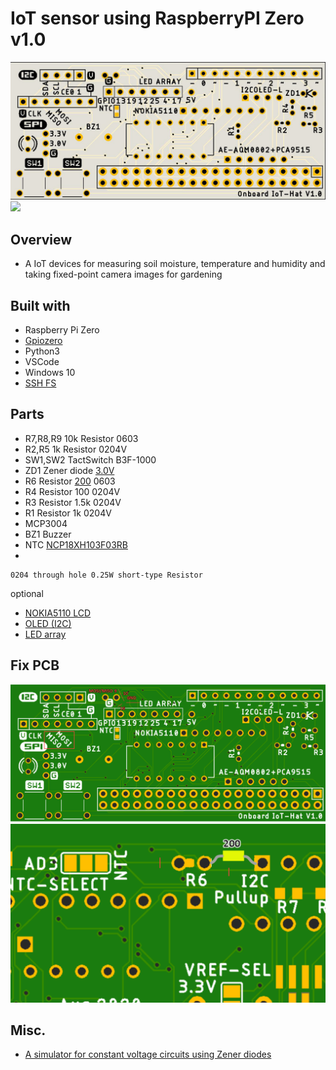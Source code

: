 # IoT sensor using RaspberryPI Zero v1.0
![](images/2021-02-28-11-14-23.png)
![](https://img.shields.io/twitter/follow/onboardofficial?style=social)
## Overview
- A IoT devices for measuring soil moisture, temperature and humidity and taking fixed-point camera images for gardening


## Built with
- Raspberry Pi Zero
- [Gpiozero](https://gpiozero.readthedocs.io/en/stable/index.html)
- Python3
- VSCode
- Windows 10
- [SSH FS](https://marketplace.visualstudio.com/items?itemName=Kelvin.vscode-sshfs)

## Parts
- R7,R8,R9 10k Resistor 0603
- R2,R5 1k Resistor  0204V
- SW1,SW2 TactSwitch B3F-1000
- ZD1 Zener diode [3.0V](https://akizukidenshi.com/catalog/g/gI-07490/)
- R6 Resistor [200](https://akizukidenshi.com/catalog/g/gR-08526/) 0603
- R4 Resistor 100 0204V
- R3 Resistor 1.5k 0204V
- R1 Resistor 1k 0204V
- MCP3004
- BZ1 Buzzer
- NTC [NCP18XH103F03RB](https://akizukidenshi.com/catalog/g/gP-05252/)
- 

    0204 through hole 0.25W short-type Resistor

optional

- [NOKIA5110 LCD](https://www.aliexpress.com/item/32834442545.html?spm=a2g0o.productlist.0.0.32a4bed7RuGeyx&algo_pvid=416b30bc-1538-45dc-821e-8d7337321b34&algo_expid=416b30bc-1538-45dc-821e-8d7337321b34-1&btsid=0bb0624516144809783815480eb11d&ws_ab_test=searchweb0_0,searchweb201602_,searchweb201603_)
- [OLED (I2C)](https://www.aliexpress.com/item/1005001581640707.html?spm=a2g0o.productlist.0.0.4ce130d5xvluW3&algo_pvid=26424330-9a53-484c-af58-e9a62246c99f&algo_expid=26424330-9a53-484c-af58-e9a62246c99f-5&btsid=0bb0620316144809303381173e40a4&ws_ab_test=searchweb0_0,searchweb201602_,searchweb201603_)
- [LED array](https://www.aliexpress.com/item/32273206116.html)


## Fix PCB
![](images/2021-02-28-11-37-45.png)
![](images/2021-02-28-11-38-07.png)

## Misc.

- [A simulator for constant voltage circuits using Zener diodes](http://www.falstad.com/circuit/circuitjs.html?ctz=CQAgjCAMB0l3BWEB2WZIICxgEwGZMA2QgDmRMJAUqQUioFMBaMMAKAJAC8GA7BgE5M8w8OGjIwmPAhwkwATjno4OZsigg80BArxhkeQ4QUIzkZEjxRYkdly15Kcko8phC9az35CReNgB3N3BPEGx3MMg2ARAcZBwtRPjEj3p6FWiAN3A5JLiE-Izw4sxNGAQ2AAdwj1D6TAVI4vTqgtSwtPqxVuDcVzxUvJcoINzXEZS4kldo4KmRvCdp2bGl5xnajdX5wq717ujYiO6TkYz4aIB7cJBCMobIBVckGAgMthuke81MJ5ebBAgZ8tHcHiUFApwOlbPocEhkqCAkA)
